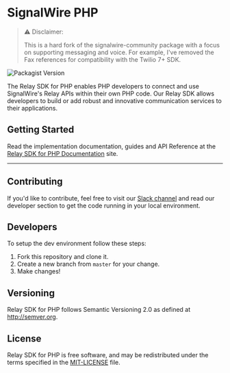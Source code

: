 # SignalWire PHP

> ⚠️ Disclaimer:
>
> This is a hard fork of the signalwire-community package with a focus on supporting messaging and voice.
> For example, I've removed the Fax references for compatibility with the Twilio 7+ SDK.

![Packagist Version](https://img.shields.io/packagist/v/signalwire-community/signalwire.svg?color=brightgreen)

The Relay SDK for PHP enables PHP developers to connect and use SignalWire's Relay APIs within their own PHP code. Our Relay SDK allows developers to build or add robust and innovative communication services to their applications.

## Getting Started

Read the implementation documentation, guides and API Reference at the [Relay SDK for PHP Documentation](https://signalwire-community.github.io/docs/php/) site.

---

## Contributing

If you'd like to contribute, feel free to visit our [Slack channel](https://signalwire.community/) and read our developer section to get the code running in your local environment.

## Developers

To setup the dev environment follow these steps:

1. Fork this repository and clone it.
2. Create a new branch from `master` for your change.
3. Make changes!

## Versioning

Relay SDK for PHP follows Semantic Versioning 2.0 as defined at <http://semver.org>.

## License

Relay SDK for PHP is free software, and may be redistributed under the terms specified in the [MIT-LICENSE](https://github.com/signalwire-community/signalwire-php/blob/master/LICENSE) file.
